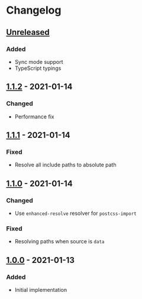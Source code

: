 # Changelog

## [Unreleased][]

### Added

-   Sync mode support
-   TypeScript typings

## [1.1.2][] - 2021-01-14

### Changed

-   Performance fix

## [1.1.1][] - 2021-01-14

### Fixed

-   Resolve all include paths to absolute path

## [1.1.0][] - 2021-01-14

### Changed

-   Use `enhanced-resolve` resolver for `postcss-import`

### Fixed

-   Resolving paths when source is `data`

## [1.0.0][] - 2021-01-13

### Added

-   Initial implementation

[1.0.0]: https://github.com/niksy/sass-module-resolve-importer/tree/v1.0.0
[1.1.0]: https://github.com/niksy/sass-module-resolve-importer/tree/v1.1.0
[1.1.1]: https://github.com/niksy/sass-module-resolve-importer/tree/v1.1.1
[unreleased]:
	https://github.com/niksy/sass-module-resolve-importer/compare/v1.1.2...HEAD
[1.1.2]: https://github.com/niksy/sass-module-resolve-importer/tree/v1.1.2
